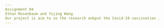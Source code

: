 ```yaml
---
Assignment 04
Ethan Rosenbaum and Yujing Wang
Our project is aim to so the research anbput the Covid-19 vaccination in thr U.S
---
```

